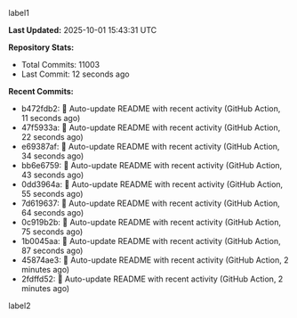 
label1 
<!-- ACTIVITY_START -->
**Last Updated:** 2025-10-01 15:43:31 UTC

**Repository Stats:**
- Total Commits: 11003
- Last Commit: 12 seconds ago

**Recent Commits:**
- b472fdb2: 🤖 Auto-update README with recent activity (GitHub Action, 11 seconds ago)
- 47f5933a: 🤖 Auto-update README with recent activity (GitHub Action, 22 seconds ago)
- e69387af: 🤖 Auto-update README with recent activity (GitHub Action, 34 seconds ago)
- bb6e6759: 🤖 Auto-update README with recent activity (GitHub Action, 43 seconds ago)
- 0dd3964a: 🤖 Auto-update README with recent activity (GitHub Action, 55 seconds ago)
- 7d619637: 🤖 Auto-update README with recent activity (GitHub Action, 64 seconds ago)
- 0c919b2b: 🤖 Auto-update README with recent activity (GitHub Action, 75 seconds ago)
- 1b0045aa: 🤖 Auto-update README with recent activity (GitHub Action, 87 seconds ago)
- 45874ae3: 🤖 Auto-update README with recent activity (GitHub Action, 2 minutes ago)
- 2fdffd52: 🤖 Auto-update README with recent activity (GitHub Action, 2 minutes ago)
<!-- ACTIVITY_END -->

label2
